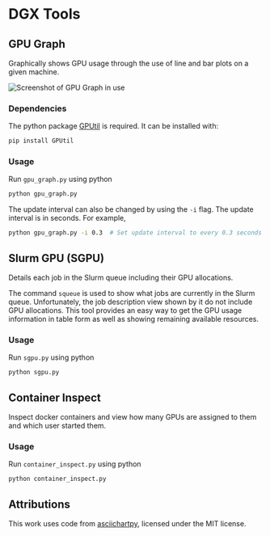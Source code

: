 # DGX Tools
## GPU Graph
Graphically shows GPU usage through the use of line and bar plots on a given machine.

![Screenshot of GPU Graph in use](./screenshot.png)

### Dependencies
The python package [GPUtil](https://pypi.org/project/GPUtil/) is required. 
It can be installed with:

```bash
pip install GPUtil
``` 
### Usage
Run `gpu_graph.py` using python

```bash
python gpu_graph.py
```

The update interval can also be changed by using the `-i` flag.
The update interval is in seconds.
For example,

```bash
python gpu_graph.py -i 0.3  # Set update interval to every 0.3 seconds
```

## Slurm GPU (SGPU)
Details each job in the Slurm queue including their GPU allocations.

The command `squeue` is used to show what jobs are currently in the Slurm queue.
Unfortunately, the job description view shown by it do not include GPU allocations.
This tool provides an easy way to get the GPU usage information in table form as well as showing remaining available resources. 

### Usage
Run `sgpu.py` using python

```bash
python sgpu.py
```

## Container Inspect
Inspect docker containers and view how many GPUs are assigned to them and which user started them.

### Usage
Run `container_inspect.py` using python

```bash
python container_inspect.py
```


## Attributions
This work uses code from [asciichartpy](https://pypi.org/project/asciichartpy/), licensed under the MIT license.
